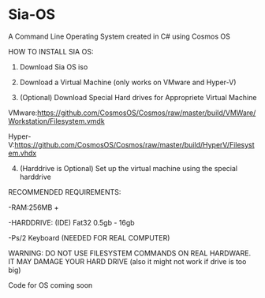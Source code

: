 # Sia-OS
A Command Line Operating System created in C# using Cosmos OS

HOW TO INSTALL SIA OS:

1. Download Sia OS iso

2. Download a Virtual Machine (only works on VMware and Hyper-V)

3. (Optional) Download Special Hard drives for Appropriete Virtual Machine

VMware:https://github.com/CosmosOS/Cosmos/raw/master/build/VMWare/Workstation/Filesystem.vmdk

Hyper-V:https://github.com/CosmosOS/Cosmos/raw/master/build/HyperV/Filesystem.vhdx

4. (Harddrive is Optional) Set up the virtual machine using the special harddrive

RECOMMENDED REQUIREMENTS:

  -RAM:256MB +

  -HARDDRIVE: (IDE) Fat32 0.5gb - 16gb

  -Ps/2 Keyboard (NEEDED FOR REAL COMPUTER)

WARNING:
DO NOT USE FILESYSTEM COMMANDS ON REAL HARDWARE. IT MAY DAMAGE YOUR HARD DRIVE (also it might not work if drive is too big)

Code for OS coming soon

